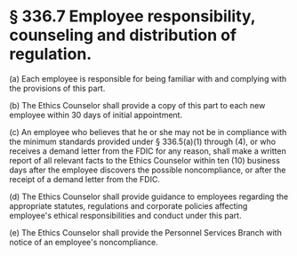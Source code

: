 # § 336.7   Employee responsibility, counseling and distribution of regulation.

(a) Each employee is responsible for being familiar with and complying with the provisions of this part.


(b) The Ethics Counselor shall provide a copy of this part to each new employee within 30 days of initial appointment.


(c) An employee who believes that he or she may not be in compliance with the minimum standards provided under § 336.5(a)(1) through (4), or who receives a demand letter from the FDIC for any reason, shall make a written report of all relevant facts to the Ethics Counselor within ten (10) business days after the employee discovers the possible noncompliance, or after the receipt of a demand letter from the FDIC.


(d) The Ethics Counselor shall provide guidance to employees regarding the appropriate statutes, regulations and corporate policies affecting employee's ethical responsibilities and conduct under this part.


(e) The Ethics Counselor shall provide the Personnel Services Branch with notice of an employee's noncompliance.




